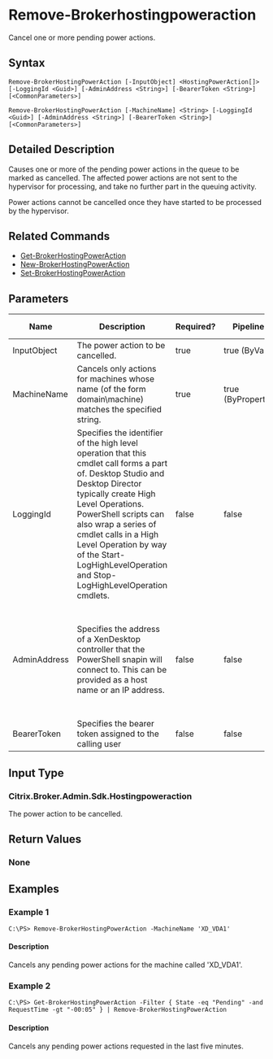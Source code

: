 ﻿
# Remove-Brokerhostingpoweraction
Cancel one or more pending power actions.
## Syntax
```
Remove-BrokerHostingPowerAction [-InputObject] <HostingPowerAction[]> [-LoggingId <Guid>] [-AdminAddress <String>] [-BearerToken <String>] [<CommonParameters>]

Remove-BrokerHostingPowerAction [-MachineName] <String> [-LoggingId <Guid>] [-AdminAddress <String>] [-BearerToken <String>] [<CommonParameters>]
```
## Detailed Description
Causes one or more of the pending power actions in the queue to be marked as cancelled. The affected power actions are not sent to the hypervisor for processing, and take no further part in the queuing activity.

Power actions cannot be cancelled once they have started to be processed by the hypervisor.


## Related Commands

* [Get-BrokerHostingPowerAction](./Get-BrokerHostingPowerAction/)
* [New-BrokerHostingPowerAction](./New-BrokerHostingPowerAction/)
* [Set-BrokerHostingPowerAction](./Set-BrokerHostingPowerAction/)
## Parameters
| Name   | Description | Required? | Pipeline Input | Default Value |
| --- | --- | --- | --- | --- |
| InputObject | The power action to be cancelled. | true | true (ByValue) |  |
| MachineName | Cancels only actions for machines whose name (of the form domain\\machine) matches the specified string. | true | true (ByPropertyName) |  |
| LoggingId | Specifies the identifier of the high level operation that this cmdlet call forms a part of. Desktop Studio and Desktop Director typically create High Level Operations. PowerShell scripts can also wrap a series of cmdlet calls in a High Level Operation by way of the Start-LogHighLevelOperation and Stop-LogHighLevelOperation cmdlets. | false | false |  |
| AdminAddress | Specifies the address of a XenDesktop controller that the PowerShell snapin will connect to. This can be provided as a host name or an IP address. | false | false | Localhost. Once a value is provided by any cmdlet, this value will become the default. |
| BearerToken | Specifies the bearer token assigned to the calling user | false | false |  |

## Input Type

### Citrix.Broker.Admin.Sdk.Hostingpoweraction
The power action to be cancelled.
## Return Values

### None

## Examples

### Example 1
```
C:\PS> Remove-BrokerHostingPowerAction -MachineName 'XD_VDA1'
```
#### Description
Cancels any pending power actions for the machine called 'XD\_VDA1'.
### Example 2
```
C:\PS> Get-BrokerHostingPowerAction -Filter { State -eq "Pending" -and RequestTime -gt "-00:05" } | Remove-BrokerHostingPowerAction
```
#### Description
Cancels any pending power actions requested in the last five minutes.
